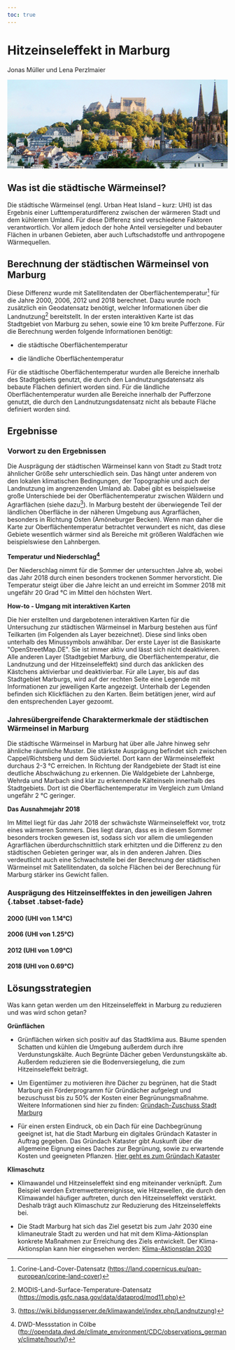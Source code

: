 ```yaml
---
toc: true
---
```


# Hitzeinseleffekt in Marburg
Jonas Müller und Lena Perzlmaier

![Marburg Schloss](https://raw.githubusercontent.com/LeniPe/GlobalerWandelUHI/master/docs/assets/Marburg_Schloss2.jpg)

## Was ist die städtische Wärmeinsel?

Die städtische Wärmeinsel (engl. Urban Heat Island – kurz: UHI) ist das Ergebnis einer Lufttemperaturdifferenz zwischen der wärmeren Stadt und dem kühlerem Umland. Für diese Differenz sind verschiedene Faktoren verantwortlich. Vor allem jedoch der hohe Anteil versiegelter und bebauter Flächen in urbanen Gebieten, aber auch Luftschadstoffe und anthropogene Wärmequellen.


## Berechnung der städtischen Wärmeinsel von Marburg

Diese Differenz wurde  mit Satellitendaten der Oberflächentemperatur[^1] für die Jahre 2000, 2006, 2012 und 2018 berechnet. Dazu wurde noch zusätzlich ein Geodatensatz benötigt, welcher Informationen über die Landnutzung[^2] bereitstellt. In der ersten interaktiven Karte ist das Stadtgebiet von Marburg zu sehen, sowie eine 10 km breite Pufferzone. Für die Berechnung werden folgende Informationen benötigt:

* die städtische Oberflächentemperatur

* die ländliche Oberflächentemperatur

Für die städtische Oberflächentemperatur wurden alle Bereiche innerhalb des Stadtgebiets genutzt, die durch den Landnutzungsdatensatz als bebaute Flächen definiert worden sind. Für die ländliche Oberflächentemperatur wurden alle Bereiche innerhalb der Pufferzone genutzt, die durch den Landnutzungsdatensatz nicht als bebaute Fläche definiert worden sind.

## Ergebnisse

### Vorwort zu den Ergebnissen

Die Ausprägung der städtischen Wärmeinsel kann von Stadt zu Stadt trotz ähnlicher Größe sehr unterschiedlich sein. Das hängt unter anderem von den lokalen klimatischen Bedingungen, der  Topographie und auch der Landnutzung im angrenzenden Umland ab. Dabei gibt es beispielsweise große Unterschiede bei der Oberflächentemperatur zwischen Wäldern und Agrarflächen (siehe dazu[^3]). In Marburg besteht der überwiegende Teil der ländlichen Oberfläche in der näheren Umgebung aus Agrarflächen, besonders in Richtung Osten (Amöneburger Becken). Wenn man daher die Karte zur Oberflächentemperatur betrachtet verwundert es nicht, das diese Gebiete wesentlich wärmer sind als Bereiche mit größeren Waldfächen wie beispielswiese den Lahnbergen. 

**Temperatur und Niederschlag[^4]**

Der Niederschlag nimmt für die Sommer der untersuchten Jahre ab, wobei das Jahr 2018 durch einen besonders trockenen Sommer hervorsticht. Die Temperatur steigt über die Jahre leicht an und erreicht im Sommer 2018 mit ungefähr 20 Grad °C im Mittel den höchsten Wert.

**How-to - Umgang mit interaktiven Karten**

Die hier erstellten und dargebotenen interaktiven Karten für die Untersuchung zur städtischen Wärmeinsel in Marburg bestehen aus fünf Teilkarten (im Folgenden als Layer bezeichnet). Diese sind links oben unterhalb des Minussymbols anwählbar. Der erste Layer ist die Basiskarte "OpenStreetMap.DE". Sie ist immer aktiv und lässt sich nicht deaktivieren. Alle anderen Layer (Stadtgebiet Marburg, die Oberflächentemperatur, die Landnutzung und der Hitzeinseleffekt) sind durch das anklicken des Kästchens aktivierbar und deaktivierbar. Für alle Layer, bis auf das Stadtgebiet Marburgs, wird auf der rechten Seite eine Legende mit Informationen zur jeweiligen Karte angezeigt. Unterhalb der Legenden befinden sich Klickflächen zu den Karten. Beim betätigen jener, wird auf den entsprechenden Layer gezoomt.


### Jahresübergreifende Charaktermerkmale der städtischen Wärmeinsel in Marburg

Die städtische Wärmeinsel in Marburg hat über alle Jahre hinweg sehr ähnliche räumliche Muster. Die stärkste Ausprägung befindet sich zwischen Cappel/Richtsberg und dem Südviertel. Dort kann der Wärmeinseleffekt durchaus 2-3 °C erreichen. In Richtung der Randgebiete der Stadt ist eine deutliche Abschwächung zu erkennen. Die Waldgebiete der Lahnberge, Wehrda und Marbach sind klar zu erkennende Kälteinseln innerhalb des Stadtgebiets. Dort ist die Oberflächentemperatur im Vergleich zum Umland ungefähr 2 °C geringer. 

**Das Ausnahmejahr 2018**

Im Mittel liegt für das Jahr 2018 der schwächste Wärmeinseleffekt vor, trotz eines wärmeren Sommers. Dies liegt daran, dass es in diesem Sommer besonders trocken gewesen ist, sodass sich vor allem die umliegenden Agrarflächen überdurchschnittlich stark erhitzten und die Differenz zu den städtischen Gebieten geringer war, als in den anderen Jahren. Dies verdeutlicht auch eine Schwachstelle bei der Berechnung der städtischen Wärmeinsel mit Satellitendaten, da solche Flächen bei der Berechnung für Marburg stärker ins Gewicht fallen.

### Ausprägung des Hitzeinselffektes in den jeweiligen Jahren {.tabset .tabset-fade}

#### 2000 (UHI von 1.14°C)

#### 2006 (UHI von 1.25°C)

#### 2012 (UHI von 1.09°C)


#### 2018 (UHI von 0.69°C)

## Lösungsstrategien

Was kann getan werden um den Hitzeinseleffekt in Marburg zu reduzieren und was wird schon getan? 

**Grünflächen**

* Grünflächen wirken sich positiv auf das Stadtklima aus. Bäume spenden Schatten und kühlen die Umgebung außerdem durch ihre Verdunstungskälte. Auch Begrünte Dächer geben Verdunstungskälte ab. Außerdem reduzieren sie die Bodenversiegelung, die zum Hitzeinseleffekt beiträgt.

* Um Eigentümer zu motivieren ihre Dächer zu begrünen, hat die Stadt Marburg ein Förderprogramm für Gründächer aufgelegt und bezuschusst bis zu 50% der Kosten einer Begrünungsmaßnahme. Weitere Informationen sind hier zu finden: [Gründach-Zuschuss Stadt Marburg](https://www.marburg.de/leben-in-marburg/umwelt-klima/klimaschutz/foerderprogramme-von-marburg/gruendach-zuschuss/)

* Für einen ersten Eindruck, ob ein Dach für eine Dachbegrünung geeignet ist, hat die Stadt Marburg ein digitales Gründach Kataster in Auftrag gegeben. Das Gründach Kataster gibt Auskunft über die allgemeine Eignung eines Daches zur Begrünung, sowie zu erwartende Kosten und geeigneten Pflanzen. [Hier geht es zum Gründach Kataster](https://www.gpm-webgis-10.de/geoapp/gruendachkataster/marburg/)

**Klimaschutz**

* Klimawandel und Hitzeinseleffekt sind eng miteinander verknüpft. Zum Beispiel werden Extremwetterereignisse, wie Hitzewellen, die durch den Klimawandel häufiger auftreten, durch den Hitzeinseleffekt verstärkt. Deshalb trägt auch Klimaschutz zur Reduzierung des Hitzeinseleffekts bei.

* Die Stadt Marburg hat sich das Ziel gesetzt bis zum Jahr 2030 eine klimaneutrale Stadt zu werden und hat mit dem Klima-Aktionsplan konkrete Maßnahmen zur Erreichung des Ziels entwickelt. Der Klima-Aktionsplan kann hier eingesehen werden: [Klima-Aktionsplan 2030](https://www.marburg.de/downloads/datei/OTAwMDE3MTIzOy07L3d3dy92aHRkb2NzL21hcmJ1cmcvbWFyYnVyZy9tZWRpZW4vZG9rdW1lbnRlLzIwMjBfMDZfMjlfa2xpbWFfYWt0aW9uc3BsYW5fMjAzMF9maW5hbF9mdWVyX2hvbWVwYWdlXy5wZGY%3D)

[^1]: Corine-Land-Cover-Datensatz (https://land.copernicus.eu/pan-european/corine-land-cover)
[^2]: MODIS-Land-Surface-Temperature-Datensatz (https://modis.gsfc.nasa.gov/data/dataprod/mod11.php)
[^3]: (https://wiki.bildungsserver.de/klimawandel/index.php/Landnutzung)
[^4]: DWD-Messstation in Cölbe (ftp://opendata.dwd.de/climate_environment/CDC/observations_germany/climate/hourly/)
